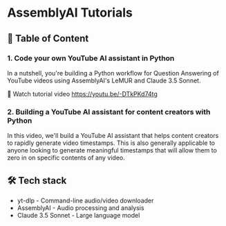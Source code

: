 # AssemblyAI Tutorials

## 📜 Table of Content

### 1. Code your own YouTube AI assistant in Python
In a nutshell, you're building a Python workflow for Question Answering of YouTube videos using AssemblyAI's LeMUR and Claude 3.5 Sonnet.

🍿 Watch tutorial video https://youtu.be/-DTkPKd74tg

### 2. Building a YouTube AI assistant for content creators with Python
In this video, we'll build a YouTube AI assistant that helps content creators to rapidly generate video timestamps. This is also generally applicable to anyone looking to generate meaningful timestamps that will allow them to zero in on specific contents of any video.

## 🛠️ Tech stack
- yt-dlp - Command-line audio/video downloader
- AssemblyAI - Audio processing and analysis
- Claude 3.5 Sonnet - Large language model
